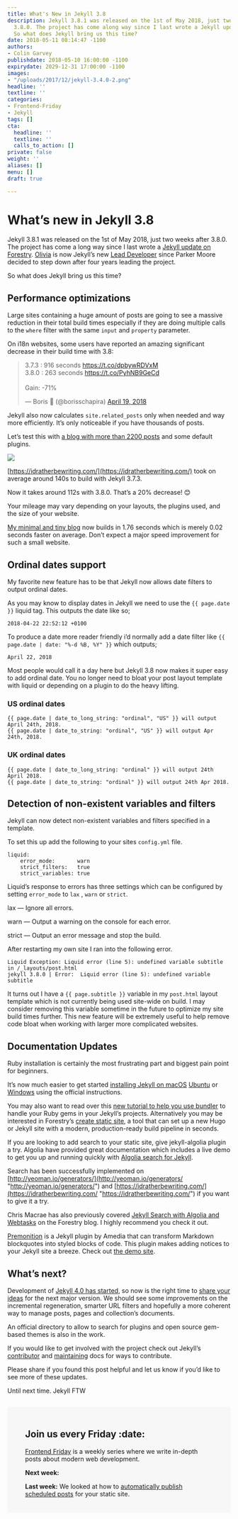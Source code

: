 ```yaml
---
title: What's New in Jekyll 3.8
description: Jekyll 3.8.1 was released on the 1st of May 2018, just two weeks after
  3.8.0. The project has come along way since I last wrote a Jekyll update on Forestry.
  So what does Jekyll bring us this time?
date: 2018-05-11 08:14:47 -1100
authors:
- Colin Garvey
publishdate: 2018-05-10 16:00:00 -1100
expirydate: 2029-12-31 17:00:00 -1100
images:
- "/uploads/2017/12/jekyll-3.4.0-2.png"
headline: ''
textline: ''
categories:
- Frontend-Friday
- Jekyll
tags: []
cta:
  headline: ''
  textline: ''
  calls_to_action: []
private: false
weight: ''
aliases: []
menu: []
draft: true

---
```

# What’s new in Jekyll 3.8

Jekyll 3.8.1 was released on the 1st of May 2018, just two weeks after 3.8.0. The project has come a long way since I last wrote a [Jekyll update on Forestry](https://forestry.io/blog/what-s-new-in-jekyll-3-4-0/). [Olivia](https://liv.cat/) is now Jekyll’s new [Lead Developer](https://jekyllrb.com/news/2018/02/19/meet-jekyll-s-new-lead-developer/) since Parker Moore decided to step down after four years leading the project.

So what does Jekyll bring us this time?

## Performance optimizations

Large sites containing a huge amount of posts are going to see a massive reduction in their total build times especially if they are doing multiple calls to the `where` filter with the same `input` and `property` parameter.

On i18n websites, some users have reported an amazing significant decrease in their build time with 3.8:

<blockquote class="twitter-tweet" data-conversation="none" data-cards="hidden" data-lang="en"><p lang="en" dir="ltr">3.7.3 : 916 seconds <a href="https://t.co/dpbywRDVxM">https://t.co/dpbywRDVxM</a><br>3.8.0 : 263 seconds <a href="https://t.co/PyhNB9GeCd">https://t.co/PyhNB9GeCd</a><br><br>Gain: -71%</p>— Boris 🚀 (@borisschapira) <a href="https://twitter.com/borisschapira/status/987005069097914368?ref_src=twsrc%5Etfw">April 19, 2018</a></blockquote>
<script async src="https://platform.twitter.com/widgets.js" charset="utf-8"></script>

Jekyll also now calculates `site.related_posts` only when needed and way more efficiently. It’s only noticeable if you have thousands of posts.

Let’s test this with [a blog with more than 2200 posts](https://github.com/tomjoht/tomjoht.github.io) and some default plugins.

![](/uploads/2018/05/total-build-times.png)

[https://idratherbewriting.com/](https://idratherbewriting.com/) took on average around 140s to build with Jekyll 3.7.3.

Now it takes around 112s with 3.8.0. That’s a 20% decrease! :blush:

Your mileage may vary depending on your layouts, the plugins used, and the size of your website.

[My minimal and tiny blog](http://desiredpersona.com/) now builds  in 1.76 seconds which is merely 0.02 seconds faster on average. Don’t expect a major speed improvement for such a small website.

## Ordinal dates support

My favorite new feature has to be that Jekyll now allows date filters to output ordinal dates.

As you may know to display dates in Jekyll we need to use the `{{ page.date }}` liquid tag. This outputs the date like so;

    2018-04-22 22:52:12 +0100

To produce a date more reader friendly i’d normally add a date filter like `{{ page.date | date: "%-d %B, %Y" }}` which outputs;

    April 22, 2018

Most people would call it a day here but Jekyll 3.8 now makes it super easy to add ordinal date. You no longer need to bloat your post layout template with liquid or depending on a plugin to do the heavy lifting.

### US ordinal dates

    {{ page.date | date_to_long_string: "ordinal", "US" }} will output April 24th, 2018.
    {{ page.date | date_to_string: "ordinal", "US" }} will output Apr 24th, 2018.

### UK ordinal dates

    {{ page.date | date_to_long_string: "ordinal" }} will output 24th April 2018.
    {{ page.date | date_to_string: "ordinal" }} will output 24th Apr 2018.

## Detection of non-existent variables and filters

Jekyll can now detect non-existent variables and filters specified in a template.

To set this up add the following to your sites `config.yml` file.

    liquid:
    	error_mode:       warn
    	strict_filters:   true
    	strict_variables: true

Liquid’s response to errors has three settings which can be configured by setting `error_mode` to `lax` , `warn` or `strict`.

lax — Ignore all errors.

warn — Output a warning on the console for each error.

strict — Output an error message and stop the build.

After restarting my own site I ran into the following error.

    Liquid Exception: Liquid error (line 5): undefined variable subtitle in /_layouts/post.html
    jekyll 3.8.0 | Error:  Liquid error (line 5): undefined variable subtitle

It turns out I have a `{{ page.subtitle }}` variable in my `post.html` layout template which is not currently being used site-wide on build. I may consider removing this variable sometime in the future to optimize my site build times further. This new feature will be extremely useful to help remove code bloat when working with larger more complicated websites.

## Documentation Updates

Ruby installation is certainly the most frustrating part and biggest pain point for beginners.

It’s now much easier to get started [installing Jekyll on macOS](https://jekyllrb.com/docs/installation/#macOS) [Ubuntu](https://jekyllrb.com/docs/installation/#ubuntu) or [Windows](https://jekyllrb.com/docs/windows/#installation-via-rubyinstaller) using the official instructions.

You may also want to read over this [new tutorial to help you use bundler](https://jekyllrb.com/tutorials/using-jekyll-with-bundler/) to handle your Ruby gems in your Jekyll’s projects. Alternatively you may be interested in Forestry’s [create static site](https://forestry.io/blog/instant-production-ready-scaffolding-with-create-static-site/), a tool that can set up a new Hugo or Jekyll site with a modern, production-ready build pipeline in seconds.

If you are looking to add search to your static site, give jekyll-algolia plugin a try. Algolia have provided great documentation which includes a live demo to get you up and running quickly with [Algolia search for Jekyll](https://community.algolia.com/jekyll-algolia/getting-started.html).

Search has been successfully implemented on [http://yeoman.io/generators/](http://yeoman.io/generators/ "http://yeoman.io/generators/") and [https://idratherbewriting.com/](https://idratherbewriting.com/ "https://idratherbewriting.com/")  if you want to give it a try.

Chris Macrae has also previously covered [Jekyll Search with Algolia and Webtasks](https://forestry.io/blog/search-with-algolia-in-jekyll/) on the Forestry blog. I highly recommend you check it out.

[Premonition](https://github.com/amedia/premonition) is a Jekyll plugin by Amedia that can transform Markdown blockquotes into styled blocks of code. This plugin makes adding notices to your Jekyll site a breeze. Check out [the demo site](https://amedia.github.io/premonition-demo/).

## What’s next?

Development of [Jekyll 4.0 has started](https://jekyllrb.com/news/2018/04/19/development-update/), so now is the right time to [share your ideas](https://github.com/jekyll/jekyll/issues/6948) for the next major version. We should see some improvements on the incremental regeneration, smarter URL filters and hopefully a more coherent way to manage posts, pages and collection’s documents.

An official directory to allow to search for plugins and open source gem-based themes is also in the work.

If you would like to get involved with the project check out Jekyll’s [contributor](https://jekyllrb.com/docs/contributing/) and [maintaining](https://jekyllrb.com/docs/maintaining/) docs for ways to contribute.

Please share if you found this post helpful and let us know if you’d like to see more of these updates.

Until next time. Jekyll FTW  
  
<div style="margin-top: 2em; padding: 20px 40px;background: #f7f7f7;"><h2>Join us every Friday :date:</h2><p><a href="/categories/frontend-friday/">Frontend Friday</a> is a weekly series where we write in-depth posts about modern web development.</p><p><strong>Next week:</strong> </p><p><strong>Last week:</strong> We looked at how to <a href="https://forestry.io/blog/automatically-publish-scheduled-posts-for-static-site/">automatically publish scheduled posts</a> for your static site.</p></div>

<!--## Have something to add?

<a style="background: #F60; display: inline-block; border-radius: 5px; color: white; padding: 2px 9px; font-size: 14px;" href="[https://news.ycombinator.com/item?id=16941327](https://news.ycombinator.com/item?id=16941327 "https://news.ycombinator.com/item?id=16941327")">Discuss on Hacker News</a>-->